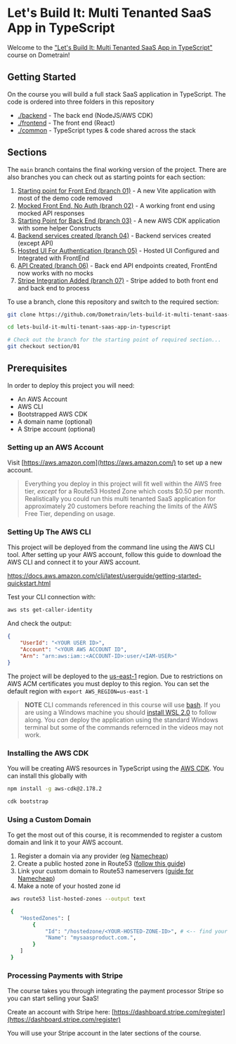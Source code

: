 # Let's Build It: Multi Tenanted SaaS App in TypeScript

Welcome to the ["Let's Build It: Multi Tenanted SaaS App in TypeScript"](https://dometrain.com/course/lets-build-it-multi-tenanted-saas-app-in-typescript/?ref=github) course on Dometrain! 

## Getting Started

On the course you will build a full stack SaaS application in TypeScript.  The code is ordered into three folders in this repository

- [./backend](/backend/README.md) - The back end (NodeJS/AWS CDK)
- [./frontend](/frontend/README.md) - The front end (React)
- [./common](/common) - TypeScript types & code shared across the stack

## Sections

The `main` branch contains the final working version of the project.  There are also branches you can check out as starting points for each section:

1. [Starting point for Front End (branch 01)](/tree/section/01) - A new Vite application with most of the demo code removed
2. [Mocked Front End, No Auth (branch 02)](/tree/section/02) - A working front end using mocked API responses
3. [Starting Point for Back End (branch 03)](/tree/section/03) - A new AWS CDK application with some helper Constructs 
4. [Backend services created (branch 04)](/tree/secetion/04) - Backend services created (except API)
5. [Hosted UI For Authentication (branch 05)](/tree/section/05) - Hosted UI Configured and Integrated with FrontEnd
6. [API Created (branch 06)](/tree/section/06) - Back end API endpoints created, FrontEnd now works with no mocks
7. [Stripe Integration Added (branch 07)](/tree/section/07) - Stripe added to both front end and back end to process 

To use a branch, clone this repository and switch to the required section:

```sh
git clone https://github.com/Dometrain/lets-build-it-multi-tenant-saas-app-in-typescript.git

cd lets-build-it-multi-tenant-saas-app-in-typescript

# Check out the branch for the starting point of required section...
git checkout section/01
```

## Prerequisites

In order to deploy this project you will need:

* An AWS Account
* AWS CLI
* Bootstrapped AWS CDK
* A domain name (optional)
* A Stripe account (optional)

### Setting up an AWS Account

Visit [https://aws.amazon.com](https://aws.amazon.com/) to set up a new account.

> Everything you deploy in this project will fit well within the AWS free tier, _except_ for a Route53 Hosted Zone which costs $0.50 per month.  Realistically you could run this multi tenanted SaaS application for approximately 20 customers before reaching the limits of the AWS Free Tier, depending on usage.

### Setting Up The AWS CLI

This project will be deployed from the command line using the AWS CLI tool.  After setting up your AWS account, follow this guide to download the AWS CLI and connect it to your AWS account.

https://docs.aws.amazon.com/cli/latest/userguide/getting-started-quickstart.html

Test your CLI connection with:

```sh
aws sts get-caller-identity
```

And check the output:

```json
{
    "UserId": "<YOUR USER ID>",
    "Account": "<YOUR AWS ACCOUNT ID",
    "Arn": "arn:aws:iam::<ACCOUNT-ID>:user/<IAM-USER>"
}
```

The project will be deployed to the [us-east-1](https://docs.aws.amazon.com/AmazonRDS/latest/UserGuide/Concepts.RegionsAndAvailabilityZones.html) region.  Due to restrictions on AWS ACM certificates you must deploy to this region.  You can set the default region with `export AWS_REGION=us-east-1`


> **NOTE** CLI commands referenced in this course will use [bash](https://www.gnu.org/software/bash/).  If you are using a Windows machine you should [install WSL 2.0](https://learn.microsoft.com/en-us/windows/wsl/install) to follow along.  You _can_ deploy the application using the standard Windows terminal but some of the commands refernced in the videos may not work.

### Installing the AWS CDK

You will be creating AWS resources in TypeScript using the [AWS CDK](https://docs.aws.amazon.com/cdk/v2/guide/getting_started.html).  You can install this globally with

```sh
npm install -g aws-cdk@2.178.2

cdk bootstrap
```

### Using a Custom Domain

To get the most out of this course, it is recommended to register a custom domain and link it to your AWS account.

1. Register a domain via any provider (eg [Namecheap](https://www.namecheap.com/))
2. Create a public hosted zone in Route53 ([follow this guide](https://docs.aws.amazon.com/Route53/latest/DeveloperGuide/CreatingHostedZone.html))
3. Link your custom domain to Route53 nameservers ([guide for Namecheap](https://www.namecheap.com/support/knowledgebase/article.aspx/10371/2208/how-do-i-link-my-domain-to-amazon-web-services/))
4. Make a note of your hosted zone id

```sh
 aws route53 list-hosted-zones --output text

 {
    "HostedZones": [
        {
            "Id": "/hostedzone/<YOUR-HOSTED-ZONE-ID>", # <-- find your ID here
            "Name": "mysaasproduct.com.",
        }
    ]
 }
```

### Processing Payments with Stripe

The course takes you through integrating the payment processor Stripe so you can start selling your SaaS!

Create an account with Stripe here:
[https://dashboard.stripe.com/register](https://dashboard.stripe.com/register)

You will use your Stripe account in the later sections of the course.